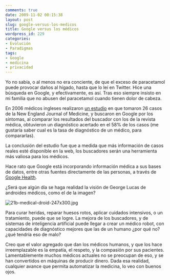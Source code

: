 ```yaml
---
comments: true
date: 2009-11-02 00:15:38
layout: post
slug: google-versus-los-medicos
title: Google versus los médicos
wordpress_id: 229
categories:
- Evolución
- Paradigmas
tags:
- Google
- medicina
- privacidad
---
```


Yo no sabía, o al menos no era conciente, de que el exceso de paracetamol puede provocar daños al hígado, hasta que lo leí en Twitter. Hice una búsqueda en Google, y efectivamente, es así. Tras eso siempre insisto en mi familia que no abusen del paracetamol cuando tienen dolor de cabeza.

En 2006 médicos ingleses realizaron [un estudio](http://www.bmj.com/cgi/content/abstract/bmj.39003.640567.AEv1) en que tomaron 26 casos de la New England Journal of Medicine, y buscaron en Google por los síntomas, al comparar los resultados del buscador con los de la revista médica, obtuvieron un diagnóstico acertado en el 58% de los casos (me gustaría saber cual es la tasa de diagnóstico de un médico, para compararlas).

La conclusión del estudio fue que a medida que más información de casos reales esté disponible en la web, los buscadores serán una herramienta más valiosa para los médicos.

Hace rato que Google está incorporando información médica a sus bases de datos, entre otras fuentes directamente de las personas, a través de [Google Health](http://www.google.com/health).

¿Será que algún día se haga realidad la visión de George Lucas de androides médicos, como el de la imagen?

![21b-medical-droid-247x300.jpg](/images/21b-medical-droid-247x300.jpg)

Para curar heridas, reparar huesos rotos, aplicar cuidados intensivos, o un tratamiento, puede que se logre. La mejora de los buscadores, y de sistemas de inteligencia artificial puede llegar a crear un médico robot, con capacidades de diagnóstico mejores que las de un humano ¿por qué no? ¿qué tendría eso de malo?

Creo que  el valor agregado que dan los médicos humanos, y que los hace irreemplazable es la empatía, el respeto, y la compasión por sus pacientes. Lamentablemente muchos médicos actuales no se preocupan de eso, y se han convertidos en máquinas de producir dinero. Dada esa realidad, cualquier avance que permita automatizar la medicina, lo veo  con buenos ojos.



